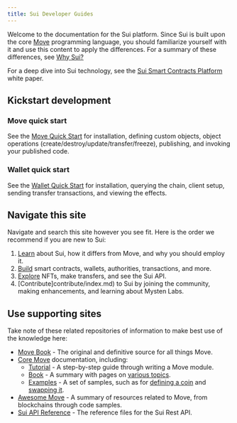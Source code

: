```yaml
---
title: Sui Developer Guides
---
```


Welcome to the documentation for the Sui platform. Since Sui is built upon the core [Move](https://github.com/MystenLabs/awesome-move) programming language,
you should familiarize yourself with it and use this content to apply the differences. For a summary of these differences, see [Why Sui?](learn/sui-move-diffs.md)

For a deep dive into Sui technology, see the [Sui Smart Contracts Platform](paper/sui.pdf) white paper.

## Kickstart development

### Move quick start
See the [Move Quick Start](move.md) for installation, defining custom objects, object operations (create/destroy/update/transfer/freeze), publishing, and invoking your published code.
<!--- Then deeper: Sui standard library, design patterns, examples. --->

### Wallet quick start
See the [Wallet Quick Start](wallet.md) for installation, querying the chain, client setup, sending transfer transactions, and viewing the effects.
<!--- Then deeper: wallet CLI vs client service vs forwarder architecture, how to integrate your code (wallet, indexer, ...) with the client service or forwarder components. --->

## Navigate this site

Navigate and search this site however you see fit. Here is the order we recommend if you are new to Sui:

1. [Learn](learn/index.md) about Sui, how it differs from Move, and why you should employ it.
1. [Build](build/index.md) smart contracts, wallets, authorities, transactions, and more.
1. [Explore](explore/index.md) NFTs, make transfers, and see the Sui API.
1. [Contribute]contribute/index.md) to Sui by joining the community, making enhancements, and learning about Mysten Labs.


## Use supporting sites

Take note of these related repositories of information to make best use of the knowledge here:

* [Move Book](https://move-book.com/) - The original and definitive source for all things Move.
* [Core Move](https://github.com/diem/move/tree/main/language/documentation) documentation, including:
  * [Tutorial](https://github.com/diem/move/blob/main/language/documentation/tutorial/README.md) - A step-by-step guide through writing a Move module.
  * [Book](https://github.com/diem/move/blob/main/language/documentation/book/src/introduction.md) - A summary with pages on [various topics](https://github.com/diem/move/tree/main/language/documentation/book/src).
  * [Examples](https://github.com/diem/move/tree/main/language/documentation/examples/experimental) - A set of samples, such as for [defining a coin](https://github.com/diem/move/tree/main/language/documentation/examples/experimental/basic-coin) and [swapping it](https://github.com/diem/move/tree/main/language/documentation/examples/experimental/coin-swap).
* [Awesome Move](https://github.com/MystenLabs/awesome-move/blob/main/README.md) - A summary of resources related to Move, from blockchains through code samples.
* [Sui API Reference](https://app.swaggerhub.com/apis/MystenLabs/sui-api/0.1 ) - The reference files for the Sui Rest API.
